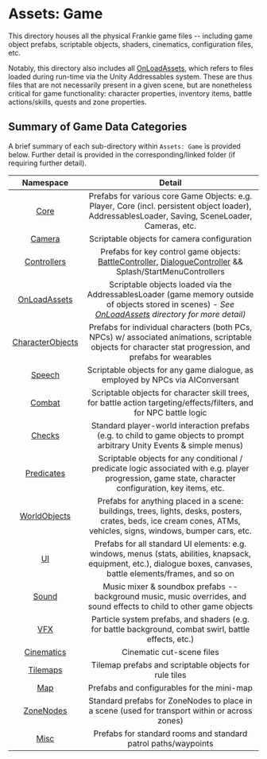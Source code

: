 # Assets: Game

This directory houses all the physical Frankie game files -- including game object prefabs, scriptable objects, shaders, cinematics, configuration files, etc.  

Notably, this directory also includes all [OnLoadAssets](./OnLoadAssets/), which refers to files loaded during run-time via the Unity Addressables system.  These are thus files that are not necessarily present in a given scene, but are nonetheless critical for game functionality: character properties, inventory items, battle actions/skills, quests and zone properties.

## Summary of Game Data Categories

A brief summary of each sub-directory within `Assets: Game` is provided below.  Further detail is provided in the corresponding/linked folder (if requiring further detail).

|                Namespace                |                                                                                              Detail                                                                                              |
| :-------------------------------------: | :----------------------------------------------------------------------------------------------------------------------------------------------------------------------------------------------: |
|             [Core](./Core/)             |                        Prefabs for various core Game Objects: e.g. Player, Core (incl. persistent object loader), AddressablesLoader, Saving, SceneLoader, Cameras, etc.                         |
|           [Camera](./Camera/)           |                                                                           Scriptable objects for camera configuration                                                                            |
|      [Controllers](./Controllers/)      | Prefabs for key control game objects: [BattleController](./Controllers/Battle%20Controller.prefab), [DialogueController](./Controllers/DialogueController.prefab) && Splash/StartMenuControllers |
|     [OnLoadAssets](./OnLoadAssets/)     |            Scriptable objects loaded via the AddressablesLoader (game memory outside of objects stored in scenes) - *See [OnLoadAssets](./OnLoadAssets/) directory for more detail)*             |
| [CharacterObjects](./CharacterObjects/) |                    Prefabs for individual characters (both PCs, NPCs) w/ associated animations, scriptable objects for character stat progression, and prefabs for wearables                     |
|           [Speech](./Speech/)           |                                                          Scriptable objects for any game dialogue, as employed by NPCs via AIConversant                                                          |
|           [Combat](./Combat/)           |                                       Scriptable objects for character skill trees, for battle action targeting/effects/filters, and for NPC battle logic                                        |
|           [Checks](./Checks/)           |                                    Standard player-world interaction prefabs (e.g. to child to game objects to prompt arbitrary Unity Events & simple menus)                                     |
|       [Predicates](./Predicates/)       |                      Scriptable objects for any conditional / predicate logic associated with e.g. player progression, game state, character configuration, key items, etc.                      |
|     [WorldObjects](./WorldObjects/)     |                Prefabs for anything placed in a scene: buildings, trees, lights, desks, posters, crates, beds, ice cream cones, ATMs, vehicles, signs, windows, bumper cars, etc.                |
|               [UI](./UI/)               |               Prefabs for all standard UI elements: e.g. windows, menus (stats, abilities, knapsack, equipment, etc.), dialogue boxes, canvases, battle elements/frames, and so on               |
|            [Sound](./Sound/)            |                                      Music mixer & soundbox prefabs -- background music, music overrides, and sound effects to child to other game objects                                       |
|              [VFX](./VFX/)              |                                              Particle system prefabs, and shaders (e.g. for battle background, combat swirl, battle effects, etc.)                                               |
|       [Cinematics](./Cinematics/)       |                                                                                    Cinematic cut-scene files                                                                                     |
|         [Tilemaps](./Tilemaps/)         |                                                                      Tilemap prefabs and scriptable objects for rule tiles                                                                       |
|              [Map](./Map/)              |                                                                            Prefabs and configurables for the mini-map                                                                            |
|        [ZoneNodes](./ZoneNodes/)        |                                                  Standard prefabs for ZoneNodes to place in a scene (used for transport within or across zones)                                                  |
|             [Misc](./Misc/)             |                                                                  Prefabs for standard rooms and standard patrol paths/waypoints                                                                  |
